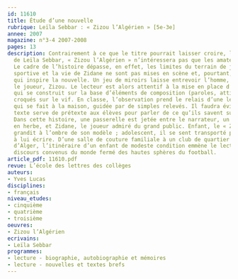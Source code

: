 ```yaml
---
id: 11610
title: Étude d’une nouvelle 
rubrique: Leïla Sebbar : « Zizou l’Algérien » [5e-3e]
annee: 2007
magazine: n°3-4 2007-2008
pages: 13
description: Contrairement à ce que le titre pourrait laisser croire, la nouvelle
  de Leïla Sebbar, « Zizou l’Algérien » n’intéressera pas que les amateurs de football.
  Le cadre de l’histoire dépasse, en effet, les limites du terrain de jeu. La carrière
  sportive et la vie de Zidane ne sont pas mises en scène et, pourtant, c’est lui
  qui inspire la nouvelle. Un jeu de miroirs laisse entrevoir l’homme, Zinédine, derrière
  le joueur, Zizou. Le lecteur est alors attentif à la mise en place d’un portrait
  qui se construit sur la base d’éléments de composition (paroles, attitudes, réflexions)
  croqués sur le vif. En classe, l’observation prend le relais d’une lecture découverte
  qui se fait à la maison, guidée par de simples relevés. Il faudra éviter que le
  texte serve de prétexte aux élèves pour parler de ce qu’ils savent sur le joueur.
  Dans cette histoire, une passerelle est jetée entre le narrateur, un obscur footballeur
  en herbe, et Zidane, le joueur admiré du grand public. Enfant, le « Zizou algérien »
  grandit à l’ombre de son modèle ; adolescent, il se sent transporté par lui et s’aventure
  à lui écrire. D’une salle de couture familiale à un club de quartier de la ville
  d’Alger, l’itinéraire d’un enfant de modeste condition emmène le lecteur loin des
  discours convenus du monde fermé des hautes sphères du football.
article_pdf: 11610.pdf
revue: L’école des lettres des collèges
auteurs:
- Yves Lucas
disciplines:
- français
niveau_etudes:
- cinquième
- quatrième
- troisième
oeuvres:
- Zizou l’Algérien
ecrivains:
- Leïla Sebbar
programmes:
- lecture - biographie, autobiographie et mémoires
- lecture - nouvelles et textes brefs
---
```

